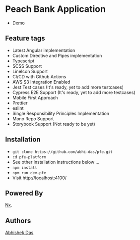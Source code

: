 # Peach Bank Application

- [Demo](http://pfekool.s3-website.us-east-2.amazonaws.com/)

## Feature tags

- Latest Angular implementation
- Custom Directive and Pipes implementation
- Typescript
- SCSS Support
- LineIcon Support
- CI/CD with Github Actions
- AWS S3 Integration Enabled
- Jest Test cases (It's ready, yet to add more testcases)
- Cypress E2E Support (It's ready, yet to add more testcases)
- Mobile First Approach
- Prettier
- eslint
- Single Responsibility Principles Implementation
- Mono Repo Support
- Storybook Support (Not ready to be yet)

## Installation

- `git clone https://github.com/abhi-das/pfe.git`
- `cd pfe-platform`
- See other installation instructions below ...
- `npm install`
- `npm run dev-pfe`
- Visit http://localhost:4100/

## Powered By

[Nx](https://nx.dev).

## Authors

[Abhishek Das](https://github.com/abhi-das)
